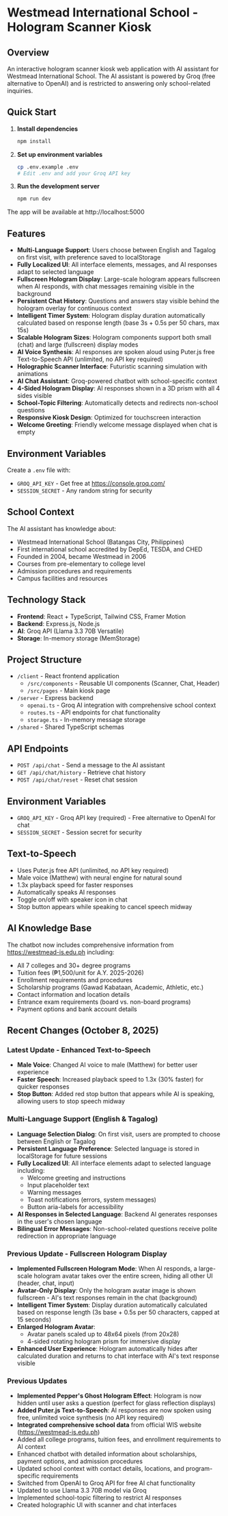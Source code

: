 # Westmead International School - Hologram Scanner Kiosk

## Overview
An interactive hologram scanner kiosk web application with AI assistant for Westmead International School. The AI assistant is powered by Groq (free alternative to OpenAI) and is restricted to answering only school-related inquiries.

## Quick Start

1. **Install dependencies**
   ```bash
   npm install
   ```

2. **Set up environment variables**
   ```bash
   cp .env.example .env
   # Edit .env and add your Groq API key
   ```

3. **Run the development server**
   ```bash
   npm run dev
   ```

The app will be available at http://localhost:5000

## Features
- **Multi-Language Support**: Users choose between English and Tagalog on first visit, with preference saved to localStorage
- **Fully Localized UI**: All interface elements, messages, and AI responses adapt to selected language
- **Fullscreen Hologram Display**: Large-scale hologram appears fullscreen when AI responds, with chat messages remaining visible in the background
- **Persistent Chat History**: Questions and answers stay visible behind the hologram overlay for continuous context
- **Intelligent Timer System**: Hologram display duration automatically calculated based on response length (base 3s + 0.5s per 50 chars, max 15s)
- **Scalable Hologram Sizes**: Hologram components support both small (chat) and large (fullscreen) display modes
- **AI Voice Synthesis**: AI responses are spoken aloud using Puter.js free Text-to-Speech API (unlimited, no API key required)
- **Holographic Scanner Interface**: Futuristic scanning simulation with animations
- **AI Chat Assistant**: Groq-powered chatbot with school-specific context
- **4-Sided Hologram Display**: AI responses shown in a 3D prism with all 4 sides visible
- **School-Topic Filtering**: Automatically detects and redirects non-school questions
- **Responsive Kiosk Design**: Optimized for touchscreen interaction
- **Welcome Greeting**: Friendly welcome message displayed when chat is empty

## Environment Variables
Create a `.env` file with:
- `GROQ_API_KEY` - Get free at https://console.groq.com/
- `SESSION_SECRET` - Any random string for security

## School Context
The AI assistant has knowledge about:
- Westmead International School (Batangas City, Philippines)
- First international school accredited by DepEd, TESDA, and CHED
- Founded in 2004, became Westmead in 2006
- Courses from pre-elementary to college level
- Admission procedures and requirements
- Campus facilities and resources

## Technology Stack
- **Frontend**: React + TypeScript, Tailwind CSS, Framer Motion
- **Backend**: Express.js, Node.js
- **AI**: Groq API (Llama 3.3 70B Versatile)
- **Storage**: In-memory storage (MemStorage)

## Project Structure
- `/client` - React frontend application
  - `/src/components` - Reusable UI components (Scanner, Chat, Header)
  - `/src/pages` - Main kiosk page
- `/server` - Express backend
  - `openai.ts` - Groq AI integration with comprehensive school context
  - `routes.ts` - API endpoints for chat functionality
  - `storage.ts` - In-memory message storage
- `/shared` - Shared TypeScript schemas

## API Endpoints
- `POST /api/chat` - Send a message to the AI assistant
- `GET /api/chat/history` - Retrieve chat history
- `POST /api/chat/reset` - Reset chat session

## Environment Variables
- `GROQ_API_KEY` - Groq API key (required) - Free alternative to OpenAI for chat
- `SESSION_SECRET` - Session secret for security

## Text-to-Speech
- Uses Puter.js free API (unlimited, no API key required)
- Male voice (Matthew) with neural engine for natural sound
- 1.3x playback speed for faster responses
- Automatically speaks AI responses
- Toggle on/off with speaker icon in chat
- Stop button appears while speaking to cancel speech midway

## AI Knowledge Base
The chatbot now includes comprehensive information from https://westmead-is.edu.ph including:
- All 7 colleges and 30+ degree programs
- Tuition fees (₱1,500/unit for A.Y. 2025-2026)
- Enrollment requirements and procedures
- Scholarship programs (Gawad Kabataan, Academic, Athletic, etc.)
- Contact information and location details
- Entrance exam requirements (board vs. non-board programs)
- Payment options and bank account details

## Recent Changes (October 8, 2025)

### Latest Update - Enhanced Text-to-Speech
- **Male Voice**: Changed AI voice to male (Matthew) for better user experience
- **Faster Speech**: Increased playback speed to 1.3x (30% faster) for quicker responses
- **Stop Button**: Added red stop button that appears while AI is speaking, allowing users to stop speech midway

### Multi-Language Support (English & Tagalog)
- **Language Selection Dialog**: On first visit, users are prompted to choose between English or Tagalog
- **Persistent Language Preference**: Selected language is stored in localStorage for future sessions
- **Fully Localized UI**: All interface elements adapt to selected language including:
  - Welcome greeting and instructions
  - Input placeholder text
  - Warning messages
  - Toast notifications (errors, system messages)
  - Button aria-labels for accessibility
- **AI Responses in Selected Language**: Backend AI generates responses in the user's chosen language
- **Bilingual Error Messages**: Non-school-related questions receive polite redirection in appropriate language

### Previous Update - Fullscreen Hologram Display
- **Implemented Fullscreen Hologram Mode**: When AI responds, a large-scale hologram avatar takes over the entire screen, hiding all other UI (header, chat, input)
- **Avatar-Only Display**: Only the hologram avatar image is shown fullscreen - AI's text responses remain in the chat (background)
- **Intelligent Timer System**: Display duration automatically calculated based on response length (3s base + 0.5s per 50 characters, capped at 15 seconds)
- **Enlarged Hologram Avatar**: 
  - Avatar panels scaled up to 48x64 pixels (from 20x28)
  - 4-sided rotating hologram prism for immersive display
- **Enhanced User Experience**: Hologram automatically hides after calculated duration and returns to chat interface with AI's text response visible

### Previous Updates
- **Implemented Pepper's Ghost Hologram Effect**: Hologram is now hidden until user asks a question (perfect for glass reflection displays)
- **Added Puter.js Text-to-Speech**: AI responses are now spoken using free, unlimited voice synthesis (no API key required)
- **Integrated comprehensive school data** from official WIS website (https://westmead-is.edu.ph)
- Added all college programs, tuition fees, and enrollment requirements to AI context
- Enhanced chatbot with detailed information about scholarships, payment options, and admission procedures
- Updated school context with contact details, locations, and program-specific requirements
- Switched from OpenAI to Groq API for free AI chat functionality
- Updated to use Llama 3.3 70B model via Groq
- Implemented school-topic filtering to restrict AI responses
- Created holographic UI with scanner and chat interfaces
